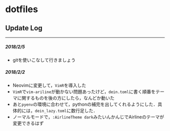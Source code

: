 # dotfiles

## Update Log
---
##### 2018/2/5
- gitを使いこなして行きましょう


##### 2018/2/2
- Neovimに変更して，`VimR`を導入した
- `VimR`で`vim-ariline`が動かない問題あったけど，`dein.toml`に書く順番をテーマに関するものを後の方にしたら，なんどか動いた
- あと`pyenv`の環境に合わせて，pythonの補完を出してくれるようにした．具体的には，`dein_lazy.toml`に数行足した．
- ノーマルモードで，`:AirlineTheme dark`みたいんかんじでAirlineのテーマが変更できるはず
